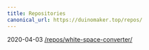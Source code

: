 ```yaml
---
title: Repositories
canonical_url: https://duinomaker.top/repos/
---
```


<span class="mono">2020-04-03</span>&nbsp;<a href="/repos/white-space-converter/">/repos/white-space-converter/</a>